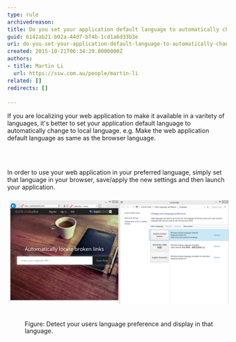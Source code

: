```yaml
---
type: rule
archivedreason: 
title: Do you set your application default language to automatically change to local language?
guid: 6142ab21-b02a-44d7-bf4b-1cd1a6d33b3e
uri: do-you-set-your-application-default-language-to-automatically-change-to-local-language
created: 2015-10-21T06:34:29.0000000Z
authors:
- title: Martin Li
  url: https://ssw.com.au/people/martin-li
related: []
redirects: []

---
```



<p>If you are localizing your web application to make it available in a varitety of languages, it's better to ​set your application default language to automatically change to local language. e.g. Make the web application default language as same as the browser language. </p>
<br><excerpt class='endintro'></excerpt><br>
<p>​In order to use your web application in your preferred language, simply set that language in your browser, save/apply the new settings and then launch your application. <br><br><img alt="DefaultLanguage.jpg" src="DefaultLanguage.jpg" style="margin:5px;width:758px;" />     </p><dd style="border:currentcolor;line-height:16px;">Figure: Detect your users language preference and display in that language​. ​</dd><p> </p>


